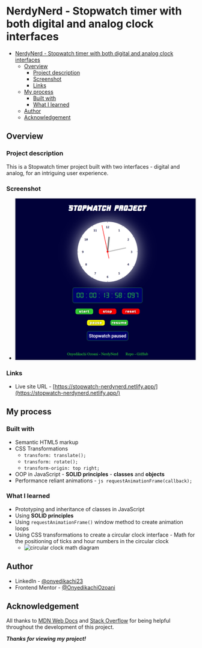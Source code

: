 <!-- @format -->

# NerdyNerd - Stopwatch timer with both digital and analog clock interfaces

- [NerdyNerd - Stopwatch timer with both digital and analog clock interfaces](#nerdynerd---stopwatch-timer-with-both-digital-and-analog-clock-interfaces)
	- [Overview](#overview)
		- [Project description](#project-description)
		- [Screenshot](#screenshot)
		- [Links](#links)
	- [My process](#my-process)
		- [Built with](#built-with)
		- [What I learned](#what-i-learned)
	- [Author](#author)
	- [Acknowledgement](#acknowledgement)

## Overview

### Project description

This is a Stopwatch timer project built with two interfaces - digital and analog, for an intriguing user experience.

### Screenshot

-   ![full Stopwatch interface](./design/project-screenshot.png)

### Links

-   Live site URL - [https://stopwatch-nerdynerd.netlify.app/](https://stopwatch-nerdynerd.netlify.app/)

## My process

### Built with

-   Semantic HTML5 markup
-   CSS Transformations
    -   `transform: translate();`
    -   `transform: rotate();`
    -   `transform-origin: top right;`
-   OOP in JavaScript - **SOLID principles** - **classes** and **objects**
-   Performance reliant animations - `js requestAnimationFrame(callback);`

### What I learned

-   Prototyping and inheritance of classes in JavaScript
-   Using **SOLID principles**
-   Using `requestAnimationFrame()` window method to create animation loops
-   Using CSS transformations to create a circular clock interface - Math for the positioning of ticks and hour numbers in the circular clock
    -   ![circular clock math diagram](https://i.ibb.co/JsZRqH9/unnamed.jpg)

## Author

-   LinkedIn - [@onyedikachi23](https://www.linkedin.com/in/onyedikachi23)
-   Frontend Mentor - [@OnyedikachiOzoani](https://www.frontendmentor.io/profile/OnyedikachiOzoani)

## Acknowledgement

All thanks to [MDN Web Docs](https://developer.mozilla.org/en-US/) and [Stack Overflow](https://stackoverflow.com/) for being helpful throughout the development of this project.

**_Thanks for viewing my project!_**
